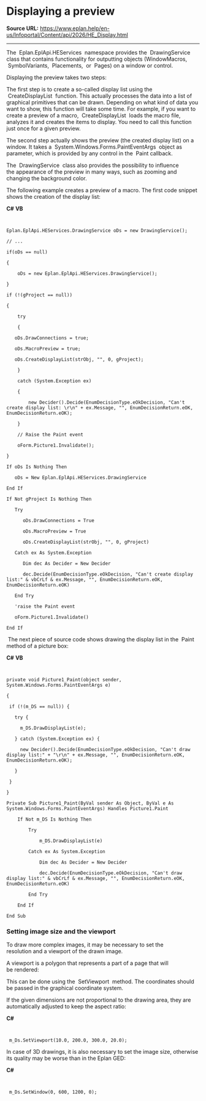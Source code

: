 # Displaying a preview

**Source URL:** https://www.eplan.help/en-us/Infoportal/Content/api/2026/HE_Display.html

---

The  Eplan.EplApi.HEServices  namespace provides the  DrawingService  class that contains functionality for outputting objects (WindowMacros,  SymbolVariants,  Placements,  or  Pages) on a window or control.

Displaying the preview takes two steps:

The first step is to create a so-called display list using the  CreateDisplayList  function. This actually processes the data into a list of graphical primitives that can be drawn. Depending on what kind of data you want to show, this function will take some time. For example, if you want to create a preview of a macro,  CreateDisplayList  loads the macro file, analyzes it and creates the items to display. You need to call this function just once for a given preview.

The second step actually shows the preview (the created display list) on a window. It takes a  System.Windows.Forms.PaintEventArgs  object as parameter, which is provided by any control in the  Paint callback.

The  DrawingService  class also provides the possibility to influence the appearance of the preview in many ways, such as zooming and changing the background color.

The following example creates a preview of a macro. The first code snippet shows the creation of the display list:

**C#**
**VB**

```


Eplan.EplApi.HEServices.DrawingService oDs = new DrawingService();

// ...

if(oDs == null)

{

    oDs = new Eplan.EplApi.HEServices.DrawingService();

}

if (!(gProject == null))

{

    try

    {

   oDs.DrawConnections = true;

   oDs.MacroPreview = true;

   oDs.CreateDisplayList(strObj, "", 0, gProject);

    }

    catch (System.Exception ex)

    {

        new Decider().Decide(EnumDecisionType.eOkDecision, "Can't create display list: \r\n" + ex.Message, "", EnumDecisionReturn.eOK, EnumDecisionReturn.eOK);

    }

    // Raise the Paint event

    oForm.Picture1.Invalidate();

}

If oDs Is Nothing Then

   oDs = New Eplan.EplApi.HEServices.DrawingService

End If

If Not gProject Is Nothing Then

   Try

      oDs.DrawConnections = True

      oDs.MacroPreview = True

      oDs.CreateDisplayList(strObj, "", 0, gProject)

   Catch ex As System.Exception

      Dim dec As Decider = New Decider

      dec.Decide(EnumDecisionType.eOkDecision, "Can't create display list:" & vbCrLf & ex.Message, "", EnumDecisionReturn.eOK, EnumDecisionReturn.eOK)

   End Try

   'raise the Paint event

   oForm.Picture1.Invalidate()

End If

```

 The next piece of source code shows drawing the display list in the  Paint  method of a picture box:

**C#**
**VB**

```


private void Picture1_Paint(object sender, System.Windows.Forms.PaintEventArgs e)

{

 if (!(m_DS == null)) {

   try {

     m_DS.DrawDisplayList(e);

   } catch (System.Exception ex) {

     new Decider().Decide(EnumDecisionType.eOkDecision, "Can't draw display list:" + "\r\n" + ex.Message, "", EnumDecisionReturn.eOK, EnumDecisionReturn.eOK);

   }

 }

}

Private Sub Picture1_Paint(ByVal sender As Object, ByVal e As System.Windows.Forms.PaintEventArgs) Handles Picture1.Paint

    If Not m_DS Is Nothing Then

        Try

            m_DS.DrawDisplayList(e)

        Catch ex As System.Exception

            Dim dec As Decider = New Decider

            dec.Decide(EnumDecisionType.eOkDecision, "Can't draw display list:" & vbCrLf & ex.Message, "", EnumDecisionReturn.eOK, EnumDecisionReturn.eOK)

        End Try

    End If

End Sub

```

### 

### Setting image size and the viewport

To draw more complex images, it may be necessary to set the resolution and a viewport of the drawn image.

A viewport is a polygon that represents a part of a page that will be rendered:

This can be done using the  SetViewport  method. The coordinates should be passed in the graphical coordinate system.

If the given dimensions are not proportional to the drawing area, they are automatically adjusted to keep the aspect ratio:

**C#**

```


 m_Ds.SetViewport(10.0, 200.0, 300.0, 20.0);

```

In case of 3D drawings, it is also necessary to set the image size, otherwise its quality may be worse than in the Eplan GED:

**C#**

```


 m_Ds.SetWindow(0, 600, 1200, 0);

```